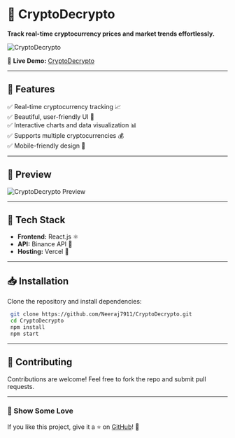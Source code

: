 # 🚀 CryptoDecrypto

**Track real-time cryptocurrency prices and market trends effortlessly.**

![CryptoDecrypto](https://github-readme-stats.vercel.app/api/pin/?username=Neeraj7911&repo=CryptoDecrypto&theme=react&border_color=61dafb&border_radius=10)

🔗 **Live Demo:** [CryptoDecrypto](http://cryptodecrypto.vercel.app/)

---

## 📌 Features
✅ Real-time cryptocurrency tracking 📈  
✅ Beautiful, user-friendly UI 🎨  
✅ Interactive charts and data visualization 📊  
✅ Supports multiple cryptocurrencies 💰  
✅ Mobile-friendly design 📱  

---

## 🎥 Preview
![CryptoDecrypto Preview](https://via.placeholder.com/800x400?text=CryptoDecrypto+Preview)

---

## 🔧 Tech Stack
- **Frontend:** React.js ⚛️
- **API:** Binance API 📡
- **Hosting:** Vercel 🚀

---

## 📥 Installation
Clone the repository and install dependencies:

```bash
 git clone https://github.com/Neeraj7911/CryptoDecrypto.git
 cd CryptoDecrypto
 npm install
 npm start
```

---

## 🤝 Contributing
Contributions are welcome! Feel free to fork the repo and submit pull requests.

---

### 🌟 Show Some Love
If you like this project, give it a ⭐ on [GitHub](https://github.com/Neeraj7911/CryptoDecrypto)! 🚀
